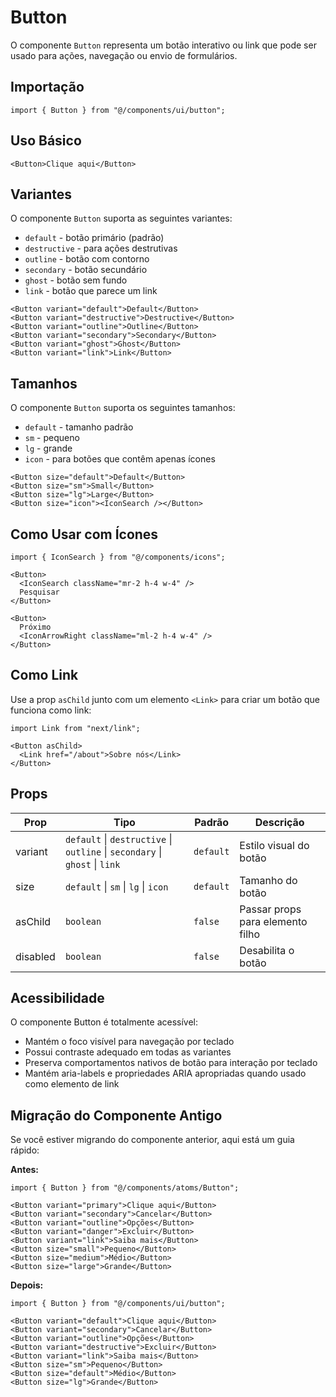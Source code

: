 # Button

O componente `Button` representa um botão interativo ou link que pode ser usado para ações, navegação ou envio de formulários.

## Importação

```tsx
import { Button } from "@/components/ui/button";
```

## Uso Básico

```tsx
<Button>Clique aqui</Button>
```

## Variantes

O componente `Button` suporta as seguintes variantes:

- `default` - botão primário (padrão)
- `destructive` - para ações destrutivas
- `outline` - botão com contorno
- `secondary` - botão secundário
- `ghost` - botão sem fundo
- `link` - botão que parece um link

```tsx
<Button variant="default">Default</Button>
<Button variant="destructive">Destructive</Button>
<Button variant="outline">Outline</Button>
<Button variant="secondary">Secondary</Button>
<Button variant="ghost">Ghost</Button>
<Button variant="link">Link</Button>
```

## Tamanhos

O componente `Button` suporta os seguintes tamanhos:

- `default` - tamanho padrão
- `sm` - pequeno
- `lg` - grande
- `icon` - para botões que contêm apenas ícones

```tsx
<Button size="default">Default</Button>
<Button size="sm">Small</Button>
<Button size="lg">Large</Button>
<Button size="icon"><IconSearch /></Button>
```

## Como Usar com Ícones

```tsx
import { IconSearch } from "@/components/icons";

<Button>
  <IconSearch className="mr-2 h-4 w-4" />
  Pesquisar
</Button>

<Button>
  Próximo
  <IconArrowRight className="ml-2 h-4 w-4" />
</Button>
```

## Como Link

Use a prop `asChild` junto com um elemento `<Link>` para criar um botão que funciona como link:

```tsx
import Link from "next/link";

<Button asChild>
  <Link href="/about">Sobre nós</Link>
</Button>
```

## Props

| Prop     | Tipo                                                     | Padrão    | Descrição                                     |
|----------|---------------------------------------------------------|-----------|-----------------------------------------------|
| variant  | `default` \| `destructive` \| `outline` \| `secondary` \| `ghost` \| `link` | `default` | Estilo visual do botão                       |
| size     | `default` \| `sm` \| `lg` \| `icon`                     | `default` | Tamanho do botão                              |
| asChild  | `boolean`                                               | `false`   | Passar props para elemento filho              |
| disabled | `boolean`                                               | `false`   | Desabilita o botão                            |

## Acessibilidade

O componente Button é totalmente acessível:

- Mantém o foco visível para navegação por teclado
- Possui contraste adequado em todas as variantes
- Preserva comportamentos nativos de botão para interação por teclado
- Mantém aria-labels e propriedades ARIA apropriadas quando usado como elemento de link

## Migração do Componente Antigo

Se você estiver migrando do componente anterior, aqui está um guia rápido:

**Antes:**

```tsx
import { Button } from "@/components/atoms/Button";

<Button variant="primary">Clique aqui</Button>
<Button variant="secondary">Cancelar</Button>
<Button variant="outline">Opções</Button>
<Button variant="danger">Excluir</Button>
<Button variant="link">Saiba mais</Button>
<Button size="small">Pequeno</Button>
<Button size="medium">Médio</Button>
<Button size="large">Grande</Button>
```

**Depois:**

```tsx
import { Button } from "@/components/ui/button";

<Button variant="default">Clique aqui</Button>
<Button variant="secondary">Cancelar</Button>
<Button variant="outline">Opções</Button>
<Button variant="destructive">Excluir</Button>
<Button variant="link">Saiba mais</Button>
<Button size="sm">Pequeno</Button>
<Button size="default">Médio</Button>
<Button size="lg">Grande</Button>
``` 
